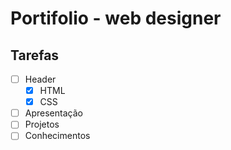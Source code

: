 # Portifolio - web designer

## Tarefas
- [ ] Header
  - [x] HTML
  - [x] CSS
- [ ] Apresentação
- [ ] Projetos
- [ ] Conhecimentos